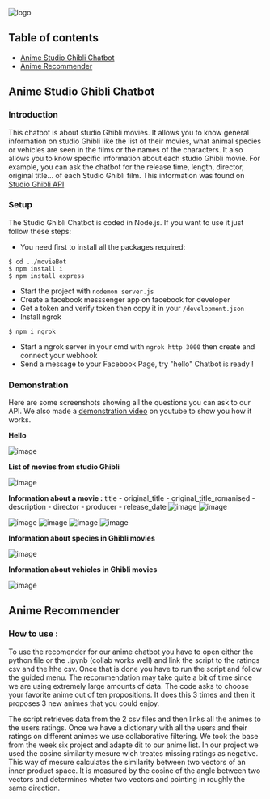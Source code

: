 ![logo](https://user-images.githubusercontent.com/64537874/112735427-24a4d200-8f4c-11eb-81b8-47ae3a6b6342.png)


## Table of contents
* [Anime Studio Ghibli Chatbot](#Anime-Studio-Ghibli-Chatbot)
* [Anime Recommender](#Anime-Recommender)

## Anime Studio Ghibli Chatbot

### Introduction
This chatbot is about studio Ghibli movies. It allows you to know general information on studio Ghibli like the list of their movies, what animal species or vehicles are seen in the films or the names of the characters. 
It also allows you to know specific information about each studio Ghibli movie. For example, you can ask the chatbot for the release time, length, director, original title… of each Studio Ghibli film.
This information was found on [Studio Ghibli API](https://ghibliapi.herokuapp.com/)

### Setup
The Studio Ghibli Chatbot is coded in Node.js. If you want to use it just follow these steps:

* You need first to install all the packages required: 
```
$ cd ../movieBot
$ npm install i
$ npm install express
```
* Start the project with `nodemon server.js`
* Create a facebook messsenger app on facebook for developer
* Get a token and verify token then copy it in your `/development.json`
* Install ngrok
```
$ npm i ngrok
```
* Start a ngrok server in your cmd with `ngrok http 3000` then create and connect your webhook
* Send a message to your Facebook Page, try "hello"
Chatbot is ready !

### Demonstration
Here are some screenshots showing all the questions you can ask to our API. 
We also made a [demonstration video](https://www.youtube.com/watch?v=z4e8lvSg4-Y) on youtube to show you how it works. 


__Hello__

![image](https://user-images.githubusercontent.com/64537874/112734684-97f81500-8f47-11eb-9196-94bf1f69fdb7.png)

__List of movies from studio Ghibli__

![image](https://user-images.githubusercontent.com/64537874/112734745-ec02f980-8f47-11eb-9fb4-a682788a1be3.png)

__Information about a movie :__ title - original_title - original_title_romanised - description - director - producer - release_date
![image](https://user-images.githubusercontent.com/64537874/112735140-91b76800-8f4a-11eb-81c9-c1c396e97f71.png)
![image](https://user-images.githubusercontent.com/64537874/112735166-a72c9200-8f4a-11eb-8abd-9fbc93c91d5a.png)

![image](https://user-images.githubusercontent.com/64537874/112734801-4f8d2700-8f48-11eb-9337-068c89928731.png)
![image](https://user-images.githubusercontent.com/64537874/112734859-9aa73a00-8f48-11eb-9d7c-d335f087168d.png)
![image](https://user-images.githubusercontent.com/64537874/112734972-67b17600-8f49-11eb-9a84-6d1c57df4717.png)
![image](https://user-images.githubusercontent.com/64537874/112735018-a810f400-8f49-11eb-926f-c025d2a12f80.png)

__Information about species in Ghibli movies__

![image](https://user-images.githubusercontent.com/64537874/112735049-e0b0cd80-8f49-11eb-8d84-c0710c569e8d.png)

__Information about vehicles in Ghibli movies__

![image](https://user-images.githubusercontent.com/64537874/112735091-42713780-8f4a-11eb-9722-b5c8452515bc.png)


## Anime Recommender

### How to use :

To use the recomender for our anime chatbot you have to open either the python file or the .ipynb (collab works well) and link the script to the ratings csv and the hhe csv. Once that is done you have to run the script and follow the guided menu. The recommendation may take quite a bit of time since we are using extremely large amounts of data.
The code asks to choose your favorite anime out of ten propositions. It does this 3 times and then it proposes 3 new animes that you could enjoy.

The script retrieves data from the 2 csv files and then links all the animes to the users ratings. Once we have a dictionary with all the users and their ratings on different animes we use collaborative filtering. We took the base from the week six project and adapte dit to our anime list. In our project we used the cosine similarity mesure wich treates missing ratings as negative. This way of mesure calculates the similarity between two vectors of an inner product space. It is measured by the cosine of the angle between two vectors and determines wheter two vectors and pointing in roughly the same direction. 


